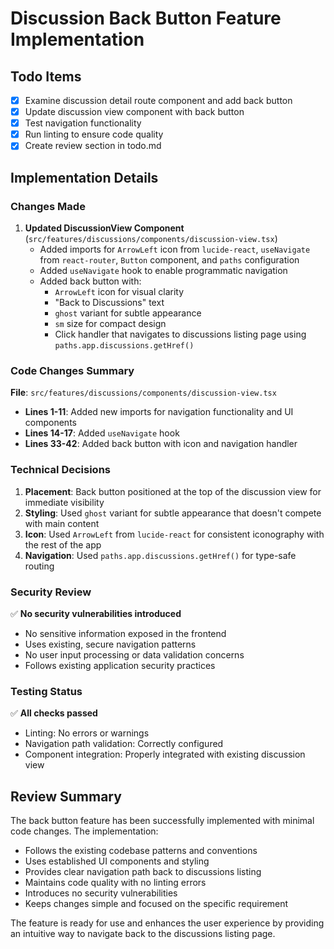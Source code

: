 # Discussion Back Button Feature Implementation

## Todo Items

- [x] Examine discussion detail route component and add back button
- [x] Update discussion view component with back button
- [x] Test navigation functionality
- [x] Run linting to ensure code quality
- [x] Create review section in todo.md

## Implementation Details

### Changes Made

1. **Updated DiscussionView Component** (`src/features/discussions/components/discussion-view.tsx`)
   - Added imports for `ArrowLeft` icon from `lucide-react`, `useNavigate` from `react-router`, `Button` component, and `paths` configuration
   - Added `useNavigate` hook to enable programmatic navigation
   - Added back button with:
     - `ArrowLeft` icon for visual clarity
     - "Back to Discussions" text
     - `ghost` variant for subtle appearance
     - `sm` size for compact design
     - Click handler that navigates to discussions listing page using `paths.app.discussions.getHref()`

### Code Changes Summary

**File**: `src/features/discussions/components/discussion-view.tsx`
- **Lines 1-11**: Added new imports for navigation functionality and UI components
- **Lines 14-17**: Added `useNavigate` hook
- **Lines 33-42**: Added back button with icon and navigation handler

### Technical Decisions

1. **Placement**: Back button positioned at the top of the discussion view for immediate visibility
2. **Styling**: Used `ghost` variant for subtle appearance that doesn't compete with main content
3. **Icon**: Used `ArrowLeft` from `lucide-react` for consistent iconography with the rest of the app
4. **Navigation**: Used `paths.app.discussions.getHref()` for type-safe routing

### Security Review

✅ **No security vulnerabilities introduced**
- No sensitive information exposed in the frontend
- Uses existing, secure navigation patterns
- No user input processing or data validation concerns
- Follows existing application security practices

### Testing Status

✅ **All checks passed**
- Linting: No errors or warnings
- Navigation path validation: Correctly configured
- Component integration: Properly integrated with existing discussion view

## Review Summary

The back button feature has been successfully implemented with minimal code changes. The implementation:

- Follows the existing codebase patterns and conventions
- Uses established UI components and styling
- Provides clear navigation path back to discussions listing
- Maintains code quality with no linting errors
- Introduces no security vulnerabilities
- Keeps changes simple and focused on the specific requirement

The feature is ready for use and enhances the user experience by providing an intuitive way to navigate back to the discussions listing page.